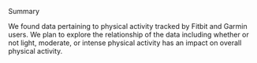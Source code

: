 Summary

We found data pertaining to physical activity tracked by Fitbit and Garmin users. We plan to explore the relationship of the data including whether or not light, moderate, or intense physical activity has an impact on overall physical activity.